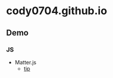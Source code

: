 # cody0704.github.io

## Demo

### JS

* Matter.js
  * [tip](https://cody0704.github.io/js/matter/tip/tip.html)